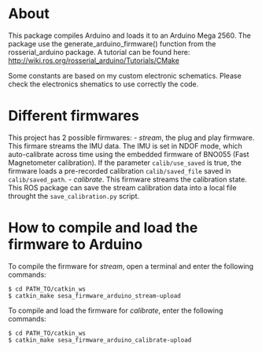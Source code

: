 # About
This package compiles Arduino and loads it to an Arduino Mega 2560. The package use the generate_arduino_firmware() function from the rosserial_arduino package. A tutorial can be found here: http://wiki.ros.org/rosserial_arduino/Tutorials/CMake

Some constants are based on my custom electronic schematics. Please check the electronics shematics to use correctly the code.

# Different firmwares
This project has 2 possible firmwares:
    - *stream*, the plug and play firmware. This firmare streams the IMU data. 
        The IMU is set in NDOF mode, which auto-calibrate across time using the embedded firmware of BNO055 (Fast Magnetometer calibration).
        If the parameter `calib/use_saved`  is true, the firmware loads a pre-recorded calibration `calib/saved_file` saved in `calib/saved_path`.
    - *calibrate*. This firmware streams the calibration state. This ROS package can save the stream calibration data into a local file throught the `save_calibration.py` script.

# How to compile and load the firmware to Arduino

To compile the firmware for *stream*, open a terminal and enter the following commands:
```
$ cd PATH_TO/catkin_ws
$ catkin_make sesa_firmware_arduino_stream-upload
```
To compile and load the firmware for *calibrate*, enter the following commands:
```
$ cd PATH_TO/catkin_ws
$ catkin_make sesa_firmware_arduino_calibrate-upload
```




